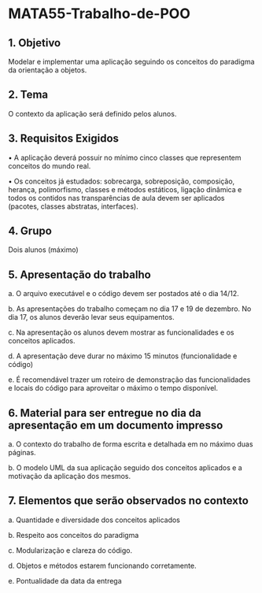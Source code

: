 # MATA55-Trabalho-de-POO

## 1. Objetivo

Modelar e implementar uma aplicação seguindo os conceitos do paradigma da orientação a objetos.

## 2. Tema

O contexto da aplicação será definido pelos alunos.

## 3. Requisitos Exigidos

• A aplicação deverá possuir no mínimo cinco classes que representem conceitos do mundo real.

• Os conceitos já estudados: sobrecarga, sobreposição, composição, herança, polimorfismo, classes e métodos estáticos, ligação dinâmica e todos os contidos nas transparências de aula devem ser aplicados (pacotes, classes abstratas, interfaces).

## 4. Grupo

Dois alunos (máximo)

## 5. Apresentação do trabalho

a. O arquivo executável e o código devem ser postados até o dia 14/12.

b. As apresentações do trabalho começam no dia 17 e 19 de dezembro. No dia 17, os alunos deverão levar seus equipamentos.

c. Na apresentação os alunos devem mostrar as funcionalidades e os conceitos aplicados.

d. A apresentação deve durar no máximo 15 minutos (funcionalidade e código)

e. É recomendável trazer um roteiro de demonstração das funcionalidades e locais do código para aproveitar o máximo o tempo disponível.

## 6. Material para ser entregue no dia da apresentação em um documento impresso

a. O contexto do trabalho de forma escrita e detalhada em no máximo duas páginas.

b. O modelo UML da sua aplicação seguido dos conceitos aplicados e a motivação da aplicação dos mesmos.

## 7. Elementos que serão observados no contexto

a. Quantidade e diversidade dos conceitos aplicados

b. Respeito aos conceitos do paradigma

c. Modularização e clareza do código.

d. Objetos e métodos estarem funcionando corretamente.

e. Pontualidade da data da entrega
